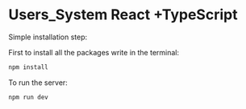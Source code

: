 # Users_System React +TypeScript

Simple installation step:

First to install all the packages write in the terminal:
```js
npm install
```

To run the server:
```js
npm run dev
```


